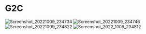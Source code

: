 # G2C
![Screenshot_20221009_234734](https://user-images.githubusercontent.com/64691445/194773388-4136bebf-623c-458b-a533-9bbb09012e98.jpg)
![Screenshot_20221009_234746](https://user-images.githubusercontent.com/64691445/194773389-c7747ad9-ef4c-434c-90d0-730152719f19.jpg)
![Screenshot_20221009_234822](https://user-images.githubusercontent.com/64691445/194773392-a9873068-459c-415c-acf3-8d0f12d0fb29.jpg)
![Screenshot_2022_1009_234812](https://user-images.githubusercontent.com/64691445/194773395-3419443c-d91c-46e8-b70c-d32b3b9f179a.jpg)

